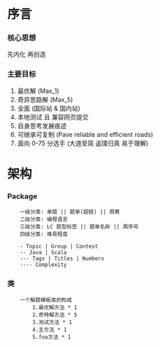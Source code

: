 # 序言
### 核心思想
先内化 再创造

### 主要目标
1. 最优解 (Max_1)
2. 奇异思路解 (Max_5)
3. 全面 (国际站 & 国内站)
4. 本地测试 且 兼容网页提交
5. 自身思考发展痕迹
6. 可继承可复制 (Pave reliable and efficient roads)
7. 面向 0-75 分选手 (大道至简 返璞归真 易于理解)

# 架构
### Package
```text
    一级分类: 单题 || 题单(超链) || 周赛
    二级分类: 编程语言
    三级分类: LC 题型标签 || 题单名称 || 周序号
    四级分类: 难易程度
    
    - Topic | Group | Contest
    -- Java | Scala
    --- Tags | Titles | Numbers
    ---- Complexity
```
### 类
```text
    一个解题模板类的构成
        1.最优解方法 * 1
        2.奇特解方法 * 5
        3.测试方法 * 1
        4.主方法 * 1
        5.foo方法 * 1
```